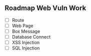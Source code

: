 ## Roadmap Web Vuln Work

- [ ] Route
- [ ] Web Page
- [ ] Box Message
- [ ] Database Connect
- [ ] XSS Injection
- [ ] SQL Injection